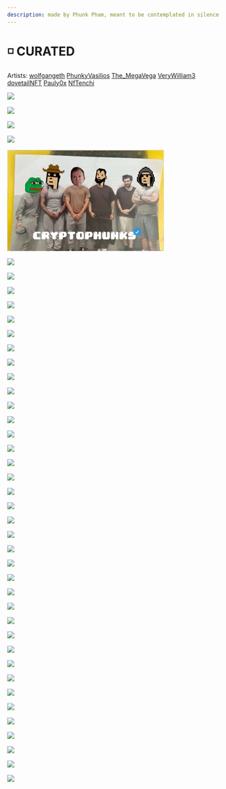 ```yaml
---
description: made by Phunk Pham, meant to be contemplated in silence
---
```


# ◽ CURATED

Artists: [wolfgangeth](https://twitter.com/wolfgangeth) [PhunkyVasilios](https://twitter.com/PhunkyVasilios) [The\_MegaVega](https://twitter.com/The\_MegaVega) [VeryWilliam3](https://twitter.com/VeryWilliam3) [dovetailNFT](https://twitter.com/dovetailNFT) [Pauly0x](https://twitter.com/Pauly0x) [NfTenchi](https://twitter.com/NfTenchi)

![](../../.gitbook/assets/A1F07E7B-370E-42EF-BD2A-D49B49C9AFEB.jpg)

![](../../.gitbook/assets/FQKh-lsWQAwxE-X.jpeg)

![](../../.gitbook/assets/1v6Xou.png)

![](../../.gitbook/assets/FSHAr3hWYAQHkxx.jpeg)

![](<../../.gitbook/assets/image (34).png>)

![](../../.gitbook/assets/FLoSjOgacAER94g.jpeg)

![](../../.gitbook/assets/FOjCnhTXsAQiHWA.jpeg)

![](../../.gitbook/assets/FFy52QrXIAMAmfH.jpeg)

![](../../.gitbook/assets/FM36kqWWYBEpeuq.jpeg)

![](<../../.gitbook/assets/FGm5PkSXwAww\_bS (1).png>)

![](../../.gitbook/assets/FFvNG-yWYAgUaNK.png)

![](../../.gitbook/assets/FFmtrA0WYAERtxL.jpeg)

![](../../.gitbook/assets/FFeRi18XMA0b0ts.png)

![](../../.gitbook/assets/FFascePX0AI8BZe.jpeg)

![](../../.gitbook/assets/FFZ2Vt2X0AQjBgA.png)

![](../../.gitbook/assets/FFZXCCRWYAceLhU.jpeg)

![](../../.gitbook/assets/FEwEjoTX0AU\_TVV.jpeg)

![](../../.gitbook/assets/phartinLuther.jpg)

![](../../.gitbook/assets/PHOc35c03a6-55e1-11e4-ab69-d14bddea9e1e-805x453.jpg)

![](../../.gitbook/assets/FGcRPArWQAMz34x.jpeg)

![](../../.gitbook/assets/FOd8KckX0AoIiCr.jpeg)

![](../../.gitbook/assets/FG1CiwGXIAQ34Li.jpeg)

![](../../.gitbook/assets/FGszXujWYAIeRWy.jpeg)

![](../../.gitbook/assets/FGn4QBnWYAIL6Wg.jpeg)

![](../../.gitbook/assets/FGlM0AlXIAQyC1J.jpeg)

![](../../.gitbook/assets/FGlGuHHXsAsUep0.jpeg)

![](../../.gitbook/assets/FGiY2WCXwAEWtvi.jpeg)

![](../../.gitbook/assets/FGhTkO6XoAQLYwy.jpeg)

![](../../.gitbook/assets/FGhHHmoWQAUG3Bb.jpeg)

![](../../.gitbook/assets/FGgWm56XMAMvRlJ.jpeg)

![](../../.gitbook/assets/FGdJO4FXsAUPRGk.jpeg)

![](../../.gitbook/assets/FGd7O4HWYAA7JOk.jpeg)

![](../../.gitbook/assets/FGc8qRdXwAI0OWu.jpeg)

![](../../.gitbook/assets/FGdD7pSXsAMIUf\_.jpeg)

![](../../.gitbook/assets/FGcjgCGXMAUAp2L.jpeg)

![](../../.gitbook/assets/FGcjdGOWUAUt5Wx.jpeg)

![](../../.gitbook/assets/FGgCTJMX0AA9SVF.jpeg)

![](../../.gitbook/assets/FPrHO\_sWYAEELcm.jpeg)

![](../../.gitbook/assets/FPrrFYPXwBIF3tq.jpeg)

![](../../.gitbook/assets/IMG\_5186.png)

![](../../.gitbook/assets/IMG\_5199.png)

![](../../.gitbook/assets/FPxOws-XsAYVich.jpeg)
